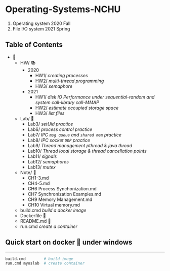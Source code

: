 # Operating-Systems-NCHU

1. Operating system 2020 Fall
2. File I/O system 2021 Spring

## Table of Contents
+ :file_folder:
    + HW/ :books:
      + 2020
        + HW1/ *creating processes*
        + HW2/ *multi-thread programming*
        + HW3/ *semaphore*
      + 2021
        + HW1/ *disk IO Performance under sequential-random and system call-library call-MMAP*
        + HW2/ *estimate occupied storage space*
        + HW3/ *list files*
    + Lab/ :microscope:
      + Lab3/ *setUid practice*
      + Lab6/ *process control practice*
      + Lab7/ *IPC `msg queue` and `shared mem` practice*
      + Lab8/ *IPC socket `UDP` practice*
      + Lab9/ *Thread management pthread & java thread*
      + Lab10/ *Thread local storage & thread cancellation points*
      + Lab11/ *signals*
      + Lab12/ *semaphores*
      + Lab13/ *mutex*
    + Note/ :notebook:
      + CH1-3.md
      + CH4-5.md
      + CH6 Process Synchonization.md
      + CH7 Synchronization Examples.md
      + CH9 Memory Management.md
      + CH10 Virtual memory.md
    + build.cmd *build a docker image*
    + Dockerfile :whale:
    + README.md :book:
    + run.cmd *create a container*

## Quick start on docker :whale: under windows

---

```sh
build.cmd        # build image
run.cmd myoslab  # create container
```
